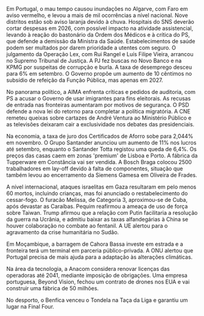 Em Portugal, o mau tempo causou inundações no Algarve, com Faro em aviso vermelho, e levou a mais de mil ocorrências a nível nacional. Nove distritos estão sob aviso laranja devido à chuva. Hospitais do SNS deverão cortar despesas em 2026, com possível impacto na atividade assistencial, levando à reação do bastonário da Ordem dos Médicos e à crítica do PS, que defende a demissão da Ministra da Saúde. Estabelecimentos de saúde podem ser multados por darem prioridade a utentes com seguro. O julgamento da Operação Lex, com Rui Rangel e Luís Filipe Vieira, arrancou no Supremo Tribunal de Justiça. A PJ fez buscas no Novo Banco e na KPMG por suspeitas de corrupção e burla. A taxa de desemprego desceu para 6% em setembro. O Governo propõe um aumento de 10 cêntimos no subsídio de refeição da Função Pública, mas apenas em 2027.

No panorama político, a AIMA enfrenta críticas e pedidos de auditoria, com PS a acusar o Governo de usar imigrantes para fins eleitorais. As recusas de entrada nas fronteiras aumentaram por motivos de segurança. O PSD defende a nova lei do retorno para completar a política migratória. A CNE remeteu queixas sobre cartazes de André Ventura ao Ministério Público e as televisões deixaram cair a exclusividade nos debates das presidenciais.

Na economia, a taxa de juro dos Certificados de Aforro sobe para 2,044% em novembro. O Grupo Santander anunciou um aumento de 11% nos lucros até setembro, enquanto o Santander Totta registou uma queda de 6,4%. Os preços das casas caem em zonas 'premium' de Lisboa e Porto. A fábrica da Tupperware em Constância vai ser vendida. A Bosch Braga colocou 2500 trabalhadores em lay-off devido à falta de componentes, situação que também levou ao encerramento da Siemens Gamesa em Oliveira de Frades.

A nível internacional, ataques israelitas em Gaza resultaram em pelo menos 60 mortos, incluindo crianças, mas foi anunciado o restabelecimento do cessar-fogo. O furacão Melissa, de Categoria 3, aproximou-se de Cuba, após devastar as Caraíbas. Pequim reafirmou a ameaça de uso de força sobre Taiwan. Trump afirmou que a relação com Putin facilitaria a resolução da guerra na Ucrânia, e admitiu baixar as taxas alfandegárias à China se houver colaboração no combate ao fentanil. A UE alertou para o agravamento da crise humanitária no Sudão.

Em Moçambique, a barragem de Cahora Bassa investe em estrada e a fronteira terá um terminal em parceria público-privada. A ONU alertou que Portugal precisa de mais ajuda para a adaptação às alterações climáticas.

Na área da tecnologia, a Anacom considera renovar licenças das operadoras até 2041, mediante imposição de obrigações. Uma empresa portuguesa, Beyond Vision, fechou um contrato de drones nos EUA e vai construir uma fábrica de 50 milhões.

No desporto, o Benfica venceu o Tondela na Taça da Liga e garantiu um lugar na Final Four.
